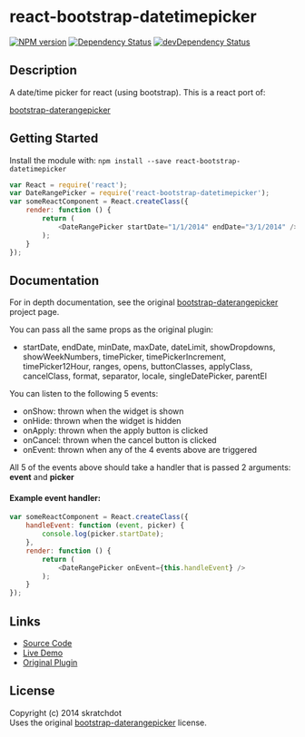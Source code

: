 # react-bootstrap-datetimepicker

[![NPM version](https://badge.fury.io/js/react-bootstrap-datetimepicker.svg)](http://badge.fury.io/js/react-bootstrap-datetimepicker)
[![Dependency Status](https://david-dm.org/skratchdot/react-bootstrap-datetimepicker.svg)](https://david-dm.org/skratchdot/react-bootstrap-datetimepicker)
[![devDependency Status](https://david-dm.org/skratchdot/react-bootstrap-datetimepicker/dev-status.svg)](https://david-dm.org/skratchdot/react-bootstrap-datetimepicker#info=devDependencies)


## Description

A date/time picker for react (using bootstrap). This is a react port of:

[bootstrap-daterangepicker](https://github.com/dangrossman/bootstrap-daterangepicker)


## Getting Started

Install the module with: `npm install --save react-bootstrap-datetimepicker`

```javascript
var React = require('react');
var DateRangePicker = require('react-bootstrap-datetimepicker');
var someReactComponent = React.createClass({
    render: function () {
        return (
            <DateRangePicker startDate="1/1/2014" endDate="3/1/2014" />
        );
    }
});
```


## Documentation

For in depth documentation, see the original
[bootstrap-daterangepicker](https://github.com/dangrossman/bootstrap-daterangepicker) project page.

You can pass all the same props as the original plugin:

- startDate, endDate, minDate, maxDate, dateLimit, showDropdowns, showWeekNumbers,
  timePicker, timePickerIncrement, timePicker12Hour, ranges, opens, buttonClasses,
  applyClass, cancelClass, format, separator, locale, singleDatePicker, parentEl

You can listen to the following 5 events:

- onShow: thrown when the widget is shown
- onHide: thrown when the widget is hidden
- onApply: thrown when the apply button is clicked
- onCancel: thrown when the cancel button is clicked
- onEvent: thrown when any of the 4 events above are triggered

All 5 of the events above should take a handler that is passed 2 arguments: **event** and **picker**

#### Example event handler:

```javascript
var someReactComponent = React.createClass({
    handleEvent: function (event, picker) {
        console.log(picker.startDate);
    },
    render: function () {
        return (
            <DateRangePicker onEvent={this.handleEvent} />
        );
    }
});
```


## Links

- [Source Code](https://github.com/skratchdot/react-bootstrap-datetimepicker)
- [Live Demo](http://projects.skratchdot.com/react-bootstrap-datetimepicker/)
- [Original Plugin](https://github.com/dangrossman/bootstrap-daterangepicker)


## License

Copyright (c) 2014 skratchdot  
Uses the original [bootstrap-daterangepicker](https://github.com/dangrossman/bootstrap-daterangepicker) license.
